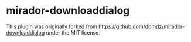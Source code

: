 # mirador-downloaddialog
This plugin was originally forked from https://github.com/dbmdz/mirador-downloaddialog under the MIT license.